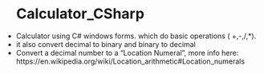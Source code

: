 <ul>


# Calculator_CSharp
<li>Calculator using C# windows forms. which do basic operations ( +,-,/,*). 
<li>it also convert decimal to binary and binary to decimal 
<li>Convert a decimal number to a “Location Numeral”, more info here: https://en.wikipedia.org/wiki/Location_arithmetic#Location_numerals
<ul/>
